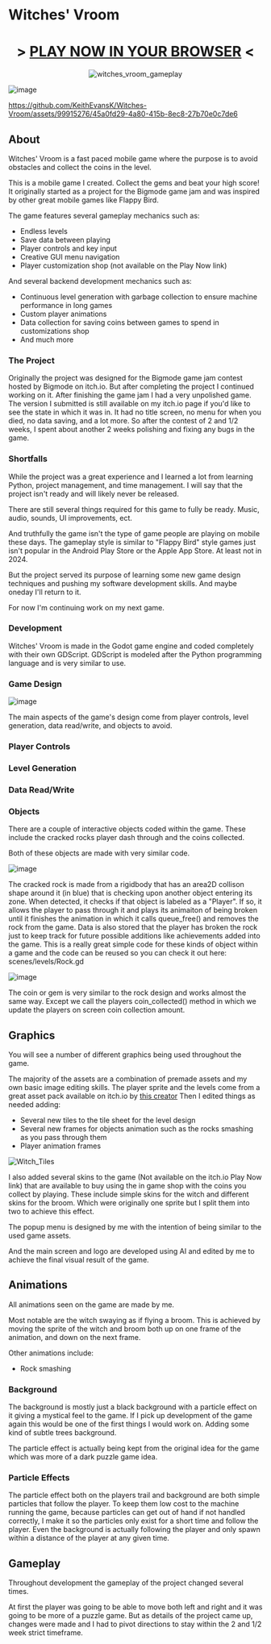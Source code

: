 # Witches' Vroom
<div align="center">

# > [PLAY NOW IN YOUR BROWSER](https://playatdark.itch.io/witches-vroom) <
  
![witches_vroom_gameplay](https://github.com/KeithEvansK/Witches-Vroom/assets/99915276/e21f4723-17c2-4490-aaf0-0a1e4b5555a4)

</div>

![image](https://github.com/KeithEvansK/Witches-Vroom/assets/99915276/a83b119a-7314-4d10-a053-da9b073f0646)








https://github.com/KeithEvansK/Witches-Vroom/assets/99915276/45a0fd29-4a80-415b-8ec8-27b70e0c7de6


## About
Witches' Vroom is a fast paced mobile game where the purpose is to avoid obstacles and collect the coins in the level. 

This is a mobile game I created. 
Collect the gems and beat your high score! 
It originally started as a project for the Bigmode game jam and was inspired by other great mobile games like Flappy Bird.

The game features several gameplay mechanics such as:
 - Endless levels
 - Save data between playing
 - Player controls and key input
 - Creative GUI menu navigation
 - Player customization shop (not available on the Play Now link)

And several backend development mechanics such as: 
 - Continuous level generation with garbage collection to ensure machine performance in long games
 - Custom player animations
 - Data collection for saving coins between games to spend in customizations shop
 - And much more

### The Project
Originally the project was designed for the Bigmode game jam contest hosted by Bigmode on itch.io. But after completing the project I continued working on it. 
After finishing the game jam I had a very unpolished game. The version I submitted is still available on my itch.io page if you'd like to see the state in which it was in. It had no title screen, no menu for when you died, no data saving, and a lot more. 
So after the contest of 2 and 1/2 weeks, I spent about another 2 weeks polishing and fixing any bugs in the game. 

### Shortfalls
While the project was a great experience and I learned a lot from learning Python, project management, and time management. I will say that the project isn't ready and will likely never be released. 

There are still several things required for this game to fully be ready. 
Music, audio, sounds, UI improvements, ect.

And truthfully the game isn't the type of game people are playing on mobile these days. The gameplay style is similar to "Flappy Bird" style games just isn't popular in the Android Play Store or the Apple App Store. At least not in 2024. 

But the project served its purpose of learning some new game design techniques and pushing my software development skills. And maybe oneday I'll return to it. 

For now I'm continuing work on my next game. 

### Development
Witches' Vroom is made in the Godot game engine and coded completely with their own GDScript. 
GDScript is modeled after the Python programming language and is very similar to use. 

### Game Design
![image](https://github.com/KeithEvansK/Witches-Vroom/assets/99915276/a28b87ba-0956-403f-912e-d18a81e0d795)

The main aspects of the game's design come from player controls, level generation, data read/write, and objects to avoid. 

### Player Controls

### Level Generation

### Data Read/Write


### Objects

There are a couple of interactive objects coded within the game. These include the cracked rocks player dash through and the coins collected. 

Both of these objects are made with very similar code. 

![image](https://github.com/KeithEvansK/Witches-Vroom/assets/99915276/8b15e284-e41f-4be4-bc63-a6aaf8dc41c6)

The cracked rock is made from a rigidbody that has an area2D collison shape around it (in blue) that is checking upon another object entering its zone. 
When detected, it checks if that object is labeled as a "Player". 
If so, it allows the player to pass through it and plays its animaiton of being broken until it finishes the animation in which it calls queue_free() and removes the rock from the game. 
Data is also stored that the player has broken the rock just to keep track for future possible additions like achievements added into the game. 
This is a really great simple code for these kinds of object within a game and the code can be reused so you can check it out here: scenes/levels/Rock.gd 

![image](https://github.com/KeithEvansK/Witches-Vroom/assets/99915276/c7fccffc-aece-43f2-98ed-a0bcd8730ebd)

The coin or gem is very similar to the rock design and works almost the same way. Except we call the players coin_collected() method in which we update the players on screen coin collection amount. 



## Graphics
You will see a number of different graphics being used throughout the game. 

The majority of the assets are a combination of premade assets and my own basic image editing skills. 
The player sprite and the levels come from a great asset pack available on itch.io by [this creator](https://maxence-jacquot.itch.io/) 
Then I edited things as needed adding:
 - Several new tiles to the tile sheet for the level design
 - Several new frames for objects animation such as the rocks smashing as you pass through them
 - Player animation frames

![Witch_Tiles](https://github.com/KeithEvansK/Witches-Vroom/assets/99915276/b123c5ad-a182-476c-b004-67b537c4c0b8)


I also added several skins to the game (Not available on the itch.io Play Now link) that are available to buy using the in game shop with the coins you collect by playing. 
These include simple skins for the witch and different skins for the broom. Which were originally one sprite but I split them into two to achieve this effect. 

The popup menu is designed by me with the intention of being similar to the used game assets. 

And the main screen and logo are developed using AI and edited by me to achieve the final visual result of the game. 

## Animations
All animations seen on the game are made by me. 

Most notable are the witch swaying as if flying a broom. 
This is achieved by moving the sprite of the witch and broom both up on one frame of the animation, and down on the next frame. 

Other animations include:
 - Rock smashing

### Background

The background is mostly just a black background with a particle effect on it giving a mystical feel to the game. 
If I pick up development of the game again this would be one of the first things I would work on. Adding some kind of subtle trees background. 

The particle effect is actually being kept from the original idea for the game which was more of a dark puzzle game idea.

### Particle Effects
The particle effect both on the players trail and background are both simple particles that follow the player. 
To keep them low cost to the machine running the game, because particles can get out of hand if not handled correctly, I make it so the particles only exist for a short time and follow the player. 
Even the background is actually following the player and only spawn within a distance of the player at any given time. 

## Gameplay
Throughout development the gameplay of the project changed several times. 

At first the player was going to be able to move both left and right and it was going to be more of a puzzle game. But as details of the project came up, changes were made and I had to pivot directions to stay within the 2 and 1/2 week strict timeframe. 









